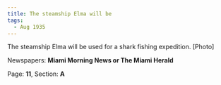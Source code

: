 ```yaml
---  
title: The steamship Elma will be  
tags:  
  - Aug 1935  
---  
```

  
The steamship Elma will be used for a shark fishing expedition. [Photo]  
  
Newspapers: **Miami Morning News or The Miami Herald**  
  
Page: **11**, Section: **A** 
